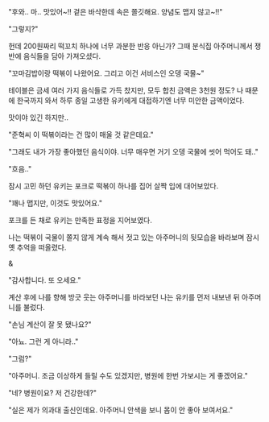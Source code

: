 "후와.. 마.. 맛있어~!! 겉은 바삭한데 속은 쫄깃해요. 양념도 맵지 않고~!!"

"그렇지?"

헌데 200원짜리 떡꼬치 하나에 너무 과분한 반응 아닌가? 그때 분식집 아주머니께서 쟁반에 음식들을 담아 가져오셨다.

"꼬마김밥이랑 떡볶이 나왔어요. 그리고 이건 서비스인 오뎅 국물~"

테이블은 금세 여러 가지 음식들로 가득 찼지만, 모두 합친 금액은 3천원 정도? 나 때문에 한국까지 와서 하루 종일 고생한 유키에게 대접하기엔 너무 미안한 금액이었다.

맛이야 있긴 하지만..

"준혁씨 이 떡볶이라는 건 많이 매울 것 같은데요."

"그래도 내가 가장 좋아했던 음식이야. 너무 매우면 거기 오뎅 국물에 씻어 먹어도 돼.."

"흐음.."

잠시 고민 하던 유키는 포크로 떡볶이 하나를 집어 살짝 입에 대어보았다.

"꽤나 맵지만, 이것도 맛있어요."

포크를 든 채로 유키는 만족한 표정을 지어보였다. 

나는 떡볶이 국물이 쫄지 않게 계속 해서 젓고 있는 아주머니의 뒷모습을 바라보며 잠시 옛 추억을 떠올렸다.

&

"감사합니다. 또 오세요." 

계산 후에 나를 향해 방긋 웃는 아주머니를 바라보던 나는 유키를 먼저 내보낸 뒤 아주머니를 불렀다.

"손님 계산이 잘 못 됐나요?"

"아뇨. 그런 게 아니라.."

"그럼?"

"아주머니. 조금 이상하게 들릴 수도 있겠지만, 병원에 한번 가보시는 게 좋겠어요."

"네? 병원이요? 저 건강한데?"

"실은 제가 의과대 출신인데요. 아주머니 안색을 보니 몸이 안 좋아 보여서요."